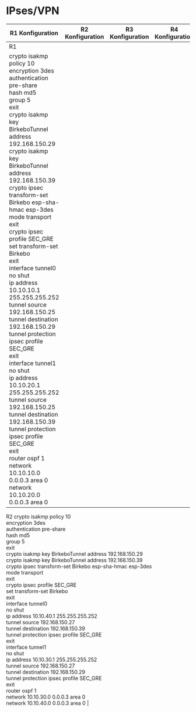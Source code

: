 # IPses/VPN

| R1 Konfiguration | R2 Konfiguration | R3 Konfiguration | R4 Konfiguration |
|------------------|------------------|------------------|------------------|
| R1 
crypto isakmp policy 10<br>encryption 3des<br>authentication pre-share<br>hash md5<br>group 5<br>exit<br>crypto isakmp key BirkeboTunnel address 192.168.150.29<br>crypto isakmp key BirkeboTunnel address 192.168.150.39<br>crypto ipsec transform-set Birkebo esp-sha-hmac esp-3des<br>mode transport<br>exit<br>crypto ipsec profile SEC_GRE<br>set transform-set Birkebo<br>exit<br>interface tunnel0<br>no shut<br>ip address 10.10.10.1 255.255.255.252<br>tunnel source 192.168.150.25<br>tunnel destination 192.168.150.29<br>tunnel protection ipsec profile SEC_GRE<br>exit<br>interface tunnel1<br>no shut<br>ip address 10.10.20.1 255.255.255.252<br>tunnel source 192.168.150.25<br>tunnel destination 192.168.150.39<br>tunnel protection ipsec profile SEC_GRE<br>exit<br>router ospf 1<br>network 10.10.10.0 0.0.0.3 area 0<br>network 10.10.20.0 0.0.0.3 area 0 | 
R2 
crypto isakmp policy 10<br>encryption 3des<br>authentication pre-share<br>hash md5<br>group 5<br>exit<br>crypto isakmp key BirkeboTunnel address 192.168.150.29<br>crypto isakmp key BirkeboTunnel address 192.168.150.39<br>crypto ipsec transform-set Birkebo esp-sha-hmac esp-3des<br>mode transport<br>exit<br>crypto ipsec profile SEC_GRE<br>set transform-set Birkebo<br>exit<br>interface tunnel0<br>no shut<br>ip address 10.10.40.1 255.255.255.252<br>tunnel source 192.168.150.27<br>tunnel destination 192.168.150.39<br>tunnel protection ipsec profile SEC_GRE<br>exit<br>interface tunnel1<br>no shut<br>ip address 10.10.30.1 255.255.255.252<br>tunnel source 192.168.150.27<br>tunnel destination 192.168.150.29<br>tunnel protection ipsec profile SEC_GRE<br>exit<br>router ospf 1<br>network 10.10.30.0 0.0.0.3 area 0<br>network 10.10.40.0 0.0.0.3 area 0  |





